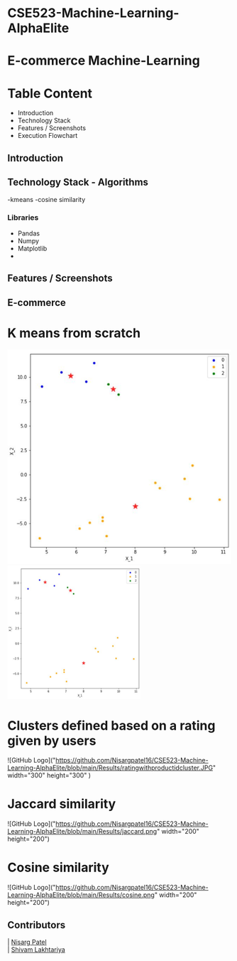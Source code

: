 # CSE523-Machine-Learning-AlphaElite


# E-commerce Machine-Learning


# Table Content
- Introduction
- Technology Stack
- Features / Screenshots
- Execution Flowchart

## Introduction


## Technology Stack - Algorithms

-kmeans
-cosine similarity

### Libraries
- Pandas
- Numpy
- Matplotlib
-

## Features / Screenshots

## E-commerce 
# K means from scratch
![GitHub Logo](https://github.com/Nisargpatel16/CSE523-Machine-Learning-AlphaElite/blob/main/Results/scratch.JPG) <img src="https://github.com/Nisargpatel16/CSE523-Machine-Learning-AlphaElite/blob/main/Results/scratch.JPG" width="300" height="300">
 
# Clusters defined based on a rating given by users
![GitHub Logo]("https://github.com/Nisargpatel16/CSE523-Machine-Learning-AlphaElite/blob/main/Results/ratingwithproductidcluster.JPG" width="300" height="300" )

# Jaccard similarity
![GitHub Logo]("https://github.com/Nisargpatel16/CSE523-Machine-Learning-AlphaElite/blob/main/Results/jaccard.png" width="200" height="200")

# Cosine similarity
![GitHub Logo]("https://github.com/Nisargpatel16/CSE523-Machine-Learning-AlphaElite/blob/main/Results/cosine.png" width="200" height="200")


## Contributors

| [Nisarg Patel](https://github.com/Nisargpatel16)                                                                                                            
| [Shivam Lakhtariya](https://github.com/shivamlakhtariya)
